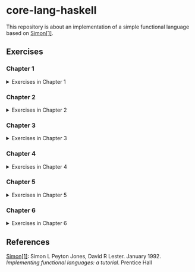 # core-lang-haskell

This repository is about an implementation of a simple functional language based on <span id="text-1">[Simon\[1\]](#reference-1)</span>.

## Exercises

### Chapter 1

<details>
<summary>Exercises in Chapter 1</summary>
<p>

| Name          | Files                                                       |
|---------------|-------------------------------------------------------------|
| Exercise 1.1  | /exercises/exercise1-01.xls, /src/Language/PrettyPrinter.hs |
| Exercise 1.2  | /src/Data/ISeq.hs                                           |
| Exercise 1.3  | /src/Language/PrettyPrinter.hs                              |
| Exercise 1.4  | /exercises/exercise1-04.xls, /src/Language/PrettyPrinter.hs |
| Exercise 1.5  | /src/Data/ISeq.hs                                           |
| Exercise 1.6  | /src/Data/ISeq.hs                                           |
| Exercise 1.7  | /src/Data/ISeq.hs                                           |
| Exercise 1.8  | /src/Language/PrettyPrinter.hs                              |
| Exercise 1.9  | /src/Language/Parser.hs                                     |
| Exercise 1.10 | /src/Language/Parser.hs                                     |
| Exercise 1.11 | /src/Lanugage/Parser.hs                                     |
| Exercise 1.12 | /src/Lanugage/Parser.hs                                     |
| Exercise 1.13 | /src/Lanugage/Parser.hs                                     |
| Exercise 1.14 | /src/Lanugage/Parser.hs                                     |
| Exercise 1.15 | /src/Lanugage/Parser.hs                                     |
| Exercise 1.16 | /src/Lanugage/Parser.hs                                     |
| Exercise 1.17 | /src/Lanugage/Parser.hs                                     |
| Exercise 1.18 | /src/Lanugage/Parser.hs                                     |
| Exercise 1.19 | /src/Lanugage/Parser.hs                                     |
| Exercise 1.20 | /src/Lanugage/Parser.hs                                     |
| Exercise 1.21 | /src/Lanugage/Parser.hs                                     |
| Exercise 1.22 | /exercises/exercise1-22.md                                  |
| Exercise 1.23 | /src/Lanugage/Parser.hs                                     |
| Exercise 1.24 | /src/Lanugage/Parser.hs                                     |

</p>
</details>

### Chapter 2

<details>
<summary>Exercises in Chapter 2</summary>
<p>

| Name          | Files                                                       |
|---------------|-------------------------------------------------------------|
| Exercise 2.1  | /exercises/exercise2-01.md                                  |
| Exercise 2.2  | /exercises/exercise2-02.md                                  |
| Exercise 2.3  | _skipped_                                                   |
| Exercise 2.4  | /src/Language/TiMachine.hs                                  |
| Exercise 2.5  | /src/Language/TiMachine.hs                                  |
| Exercise 2.6  | /src/Language/TiMachine.hs                                  |
| Exercise 2.7  | /src/Language/TiMachine.hs                                  |
| Exercise 2.8  | /exercises/exercise2-08.md                                  |
| Exercise 2.9  | /exercises/exercise2-09.md                                  |
| Exercise 2.10 | /src/Language/TiMachine.hs                                  |
| Exercise 2.11 | /src/Language/TiMachine.hs                                  |
| Exercise 2.12 | /exercises/exercise2-12.md                                  |
| Exercise 2.13 | /src/Language/TiMachine.hs, /exercises/exercise2-13.md      |
| Exercise 2.14 | /src/Language/TiMachine.hs                                  |
| Exercise 2.15 | /exercises/exercise2-15.md                                  |
| Exercise 2.16 | /src/Language/TiMachine.hs                                  |
| Exercise 2.17 | /src/Language/TiMachine.hs                                  |
| Exercise 2.18 | /src/Language/TiMachine.hs, /exercises/exercise2-18.md      |
| Exercise 2.19 | /exercises/exercise2-19.md                                  |
| Exercise 2.20 | /src/Language/TiMachine.hs, /exercises/exercise2-20.core    |
| Exercise 2.21 | /src/Language/TiMachine.hs                                  |
| Exercise 2.22 | /src/Language/TiMachine.hs, /exercises/exercise2-22.md      |
| Exercise 2.23 | /exercises/exercise2-23.core                                |
| Exercise 2.24 | /src/Language/TiMachine.hs, /exercises/exercise2-24.md      |
| Exercise 2.25 | /exercises/exercise2-25.md                                  |
| Exercise 2.26 | /src/Language/TiMachine.hs                                  |
| Exercise 2.27 | /src/Language/TiMachineAlter.hs                             |
| Exercise 2.28 | /src/Language/TiMachineAlter.hs                             |
| Exercise 2.29 | /src/Language/TiMachineAlter.hs, /exercises/exercise2-29.md |
| Exercise 2.30 | /src/Language/TiMachineGC.hs                                |
| Exercise 2.31 | /src/Language/TiMachineGC.hs                                |
| Exercise 2.32 | /src/Language/TiMachineGC.hs                                |
| Exercise 2.33 | /src/Language/TiMachineGC.hs                                |
| Exercise 2.34 | /exercises/exercise2-34.md                                  |
| Exercise 2.35 | /src/Language/TiMachineGC.hs                                |
| Exercise 2.36 | /src/Language/TiMachineGC.hs                                |

</p>
</details>

### Chapter 3

<details>
<summary>Exercises in Chapter 3</summary>
<p>

| Name          | Files                                                 |
|---------------|-------------------------------------------------------|
| Exercise 3.1  | /exercises/exercise3-01.v                             |
| Exercise 3.2  | ~/exercises/exercise3-02.v~                           |
| Exercise 3.3  | /exercises/exercise3-03.md                            |
| Exercise 3.4  | /exercises/exercise3-04.md                            |
| Exercise 3.5  | _skipped_                                             |
| Exercise 3.6  | /src/Language/GMachine.hs                             |
| Exercise 3.7  | /src/Language/GMachine.hs                             |
| Exercise 3.8  | /src/Language/GMachine.hs                             |
| Exercise 3.9  | /src/Language/GMachine.hs                             |
| Exercise 3.10 | /src/Language/GMachine.hs                             |
| Exercise 3.11 | /exercises/exercise3-11.md                            |
| Exercise 3.12 | /src/Language/GMachine.hs                             |
| Exercise 3.13 | _skipped_                                             |
| Exercise 3.14 | /src/Language/GMachine.hs                             |
| Exercise 3.15 | /src/Language/GMachine.hs                             |
| Exercise 3.16 | /src/Language/GMachine.hs                             |
| Exercise 3.17 | /exercises/exercise3-17.core                          |
| Exercise 3.18 | _skipped_                                             |
| Exercise 3.19 | /exercises/exercise3-19.compiled                      |
| Exercise 3.20 | /exercises/exercise3-20.md                            |
| Exercise 3.21 | /src/Language/GMachine.hs                             |
| Exercise 3.22 | /src/Language/GMachine.hs                             |
| Exercise 3.23 | /src/Language/GMachine.hs                             |
| Exercise 3.24 | /exercises/exercise3-24.md                            |
| Exercise 3.25 | /src/Language/GMachine.hs                             |
| Exercise 3.26 | /exercises/exercise3-26.md                            |
| Exercise 3.27 | /src/Language/GMachine.hs                             |
| Exercise 3.28 | /src/Language/GMachine.hs                             |
| Exercise 3.29 | /src/Language/GMachine.hs, /exercises/exercise3-29.md |
| Exercise 3.30 | _skipped_                                             |
| Exercise 3.31 | /src/Language/GMachine.hs                             |
| Exercise 3.32 | /src/Language/GMachine.hs                             |
| Exercise 3.33 | /src/Language/GMachine.hs                             |
| Exercise 3.34 | /src/Language/GMachine.hs                             |
| Exercise 3.35 | /src/Language/GMachine.hs                             |
| Exercise 3.36 | _skipped_                                             |
| Exercise 3.37 | /src/Language/GMachine.hs                             |
| Exercise 3.38 | /src/Language/GMachine.hs                             |
| Exercise 3.39 | /src/Language/GMachine.hs                             |
| Exercise 3.40 | /src/Language/GMachine.hs                             |
| Exercise 3.41 | /src/Language/GMachine.hs                             |
| Exercise 3.42 | /src/Language/GMachine.hs                             |
| Exercise 3.43 | /src/Language/GMachine.hs                             |
| Exercise 3.44 | /src/Language/GMachine.hs                             |
| Exercise 3.45 | /exercises/exercise3-45.md                            |
| Exercise 3.46 | /src/Language/GMachine.hs                             |
| Exercise 3.47 | /src/Language/GMachine.hs, /exercises/exercise3-47.md |

</p>
</details>

### Chapter 4

<details>
<summary>Exercises in Chapter 4</summary>
<p>

| Name          | Files                      |
|---------------|----------------------------|
| Exercise 4.1  | /src/Language/TIM.hs       |
| Exercise 4.2  | /src/Language/TIM.hs       |
| Exercise 4.3  | /src/Language/TIM.hs       |
| Exercise 4.4  | /src/Language/TIM.hs       |
| Exercise 4.5  | /src/Language/TIM.hs       |
| Exercise 4.6  | /src/Language/TIM.hs       |
| Exercise 4.7  | /src/Language/TIM.hs       |
| Exercise 4.8  | /src/Language/TIM.hs       |
| Exercise 4.9  | /exercises/exercise4-09.md |
| Exercise 4.10 | /exercises/exercise4-10.md |
| Exercise 4.11 | /src/Language/TIM.hs       |
| Exercise 4.12 | /exercises/exercise4-12.md |
| Exercise 4.13 | /src/Language/TIM.hs       |
| Exercise 4.14 | /src/Language/TIM.hs       |
| Exercise 4.15 | /src/Language/TIM.hs       |
| Exercise 4.16 | /src/Language/TIM.hs       |
| Exercise 4.17 | /src/Language/TIM.hs       |
| Exercise 4.18 | /src/Language/TIM.hs       |
| Exercise 4.19 | /src/Language/TIM.hs       |
| Exercise 4.20 | /src/Language/TIM.hs       |
| Exercise 4.21 | /src/Language/TIM.hs       |
| Exercise 4.22 | /src/Language/TIM.hs       |
| Exercise 4.23 | /src/Language/TIM.hs       |
| Exercise 4.24 | /src/Language/TIM.hs       |
| Exercise 4.25 | /src/Language/TIM.hs       |
| Exercise 4.26 | /src/Language/TIM.hs       |
| Exercise 4.27 | /src/Language/TIM.hs       |
| Exercise 4.28 | /src/Language/TIM.hs       |
| Exercise 4.29 | /src/Language/TIM.hs       |
| Exercise 4.30 | /src/Language/TIM.hs       |

</p>
</details>

### Chapter 5

<details>
<summary>Exercises in Chapter 5</summary>
<p>

| Name          | Files                        |
|---------------|------------------------------|
| Exercise 5.1  | /src/Language/ParGMachine.hs |
| Exercise 5.2  | /src/Language/ParGMachine.hs |
| Exercise 5.3  | /src/Language/ParGMachine.hs |
| Exercise 5.4  | /exercises/exercise5-04.md   |
| Exercise 5.5  | /src/Language/ParGMachine.hs |
| Exercise 5.6  | /exercises/exercise5-06.md   |
| Exercise 5.7  | /exercises/exercise5-07.md   |
| Exercise 5.8  | /src/Language/ParGMachine.hs |
| Exercise 5.9  | /src/Language/ParGMachine.hs |
| Exercise 5.10 | /exercises/exercise5-10.md   |
| Exercise 5.11 | /exercises/exercise5-11.md   |
| Exercise 5.12 | /exercises/exercise5-12.md   |
| Exercise 5.13 | /src/Language/ParGMachine.hs |
| Exercise 5.14 | /src/Language/ParGMachine.hs |
| Exercise 5.15 | /src/Language/ParGMachine.hs |
| Exercise 5.16 | _skipped_                    |
| Exercise 5.17 | /src/Language/ParGMachine.hs |
| Exercise 5.18 | /src/Language/ParGMachine.hs |
| Exercise 5.19 | /src/Language/ParGMachine.hs |
| Exercise 5.20 | /src/Language/ParGMachine.hs |
| Exercise 5.21 | /src/Language/ParGMachine.hs |
| Exercise 5.22 | /src/Language/ParGMachine.hs |
| Exercise 5.23 | /src/Language/ParGMachine.hs |

</p>
</details>

### Chapter 6

<details>
<summary>Exercises in Chapter 6</summary>
<p>

| Name          | Files                                                  |
|---------------|--------------------------------------------------------|
| Exercise 6.1  | /src/Language/Types.hs                                 |
| Exercise 6.2  | /src/Language/Types.hs, /src/Language/PrettyPrinter.hs |
| Exercise 6.3  | /src/Language/LambdaLifting.hs                         |
| Exercise 6.4  | /src/Language/LambdaLifting.hs                         |
| Exercise 6.5  | /src/Language/LambdaLifting.hs                         |
| Exercise 6.6  | /src/Language/LambdaLifting.hs                         |
| Exercise 6.7  | /src/Language/LambdaLifting.hs                         |
| Exercise 6.8  | _not yet solved__                                      |
| Exercise 6.9  | /src/Language/LambdaLifting.hs                         |
| Exercise 6.10 | /src/Language/LambdaLifting.hs                         |
| Exercise 6.11 | /src/Language/LambdaLifting.hs                         |
| Exercise 6.12 | /src/Language/LambdaLifting.hs                         |

</p>
</details>

## References

<span id="reference-1">[Simon\[1\]](#text-1): Simon L Peyton Jones, David R Lester. January 1992. _Implementing functional languages: a tutorial_. Prentice Hall</span>
